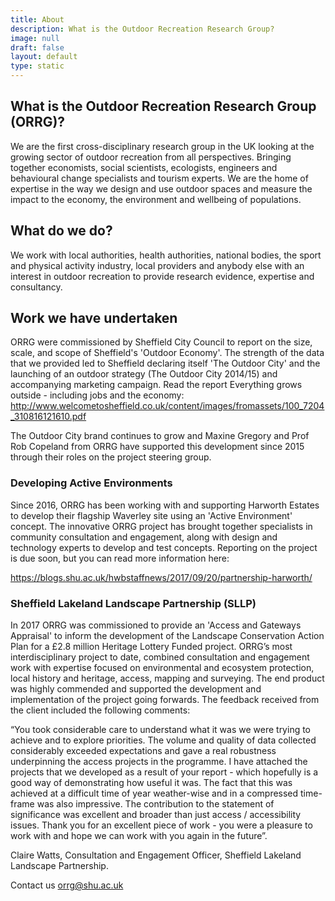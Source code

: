 ```yaml
---
title: About
description: What is the Outdoor Recreation Research Group?
image: null
draft: false
layout: default
type: static
---
```

## What is the Outdoor Recreation Research Group (ORRG)?

We are the first cross-disciplinary research group in the UK looking at the growing sector of outdoor recreation from all perspectives. Bringing together economists, social scientists, ecologists, engineers and behavioural change specialists and tourism experts.  We are the home of expertise in the way we design and use outdoor spaces and measure the impact to the economy, the environment and wellbeing of populations.


## What do we do?

We work with local authorities, health authorities, national bodies, the sport and physical activity industry, local providers and anybody else with an interest in outdoor recreation to provide research evidence, expertise and consultancy.

## Work we have undertaken

ORRG were commissioned by Sheffield City Council to report on the size, scale, and scope of Sheffield's 'Outdoor Economy'. The strength of the data that we provided led to Sheffield declaring itself 'The Outdoor City' and the launching of an outdoor strategy (The Outdoor City 2014/15) and accompanying marketing campaign. Read the report Everything grows outside - including jobs and the economy: <http://www.welcometosheffield.co.uk/content/images/fromassets/100_7204_310816121610.pdf>

The Outdoor City brand continues to grow and Maxine Gregory and Prof
Rob Copeland from ORRG have supported this development since 2015 through
their roles on the project steering group.

### Developing Active Environments

Since 2016, ORRG has been working with and supporting Harworth Estates to develop their flagship Waverley site using an 'Active Environment' concept. The innovative ORRG project has brought together specialists in community consultation and engagement, along with design and technology experts to
develop and test concepts.  Reporting on the project is due soon, but you can
read more information here:

https://blogs.shu.ac.uk/hwbstaffnews/2017/09/20/partnership-harworth/

### Sheffield Lakeland Landscape Partnership (SLLP)

In 2017 ORRG was commissioned to provide an 'Access and Gateways Appraisal' to inform the development of the Landscape Conservation Action Plan for a £2.8 million Heritage Lottery Funded project. ORRG’s most interdisciplinary project to date, combined consultation and engagement work with expertise focused on
environmental and ecosystem protection, local history and heritage, access,
mapping and surveying. The end product was highly commended and supported the
development and implementation of the project going forwards. The feedback
received from the client included the following comments:

“You took considerable care to understand what it was we were trying to achieve and to explore priorities.  The volume and quality of data collected considerably exceeded expectations and gave a real robustness underpinning the access projects in the programme.  I have attached the projects that we
developed as a result of your report - which hopefully is a good way of
demonstrating how useful it was.  The fact that this was achieved at a
difficult time of year weather-wise and in a compressed time-frame was also
impressive. The contribution to the statement of significance was excellent
and broader than just access / accessibility issues. Thank you for an
excellent piece of work - you were a pleasure to work with and hope we can
work with you again in the future”.

Claire Watts, Consultation and Engagement Officer, Sheffield Lakeland Landscape Partnership.

Contact us orrg@shu.ac.uk